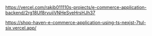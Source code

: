 https://vercel.com/rakib011110s-projects/e-commerce-application-backend/2rg18Uf8rvujiVNHeSyeHrsHJh37

https://shop-haven-e-commerce-application-using-ts-nexjst-7tul-six.vercel.app/
